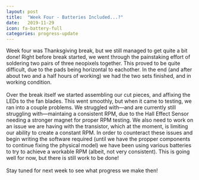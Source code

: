 ```yaml
---
layout: post
title:  "Week Four - Batteries Included...?"
date:   2019-11-29
icon: fa-battery-full
categories: progress-update
---
```


Week four was Thanksgiving break, but we still managed to get quite a bit done! Right before break started, we went through the painstaking effort of soldering two pairs of three neopixels together. This proved to be quite difficult, due to the pads being horizontal to eachother. In the end (and after about two and a half hours of working) we had the two sets finished, and in working condition. <br/><br/> Over the break itself we started assembling our cut pieces, and affixing the LEDs to the fan blades. This went smoothly, but when it came to testing, we ran into a couple problems. We struggled with—and are currently still struggling with—maintaing a consistent RPM, due to the Hall Effect Sensor needing a stronger magnet for proper RPM testing. We also need to work on an issue we are having with the transistor, which at the moment, is limiting our ability to create a constant RPM. In order to counteract these issues and begin writing the software required (until we have the propper components to continue fixing the physical model) we have been using various batteries to try to achieve a workable RPM (albeit, not very consistent). This is going well for now, but there is still work to be done! <br/><br/> Stay tuned for next week to see what progress we make then! 